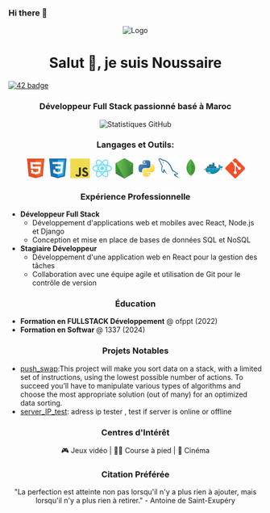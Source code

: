 ### Hi there 👋

<!--
**noussaire/noussaire** is a ✨ _special_ ✨ repository because its `README.md` (this file) appears on your GitHub profile.

Here are some ideas to get you started:

- 🔭 I’m currently working on ...
- 🌱 I’m currently learning ...
- 👯 I’m looking to collaborate on ...
- 🤔 I’m looking for help with ...
- 💬 Ask me about ...
- 📫 How to reach me: ...
- 😄 Pronouns: ...
- ⚡ Fun fact: ...
-->
<!-- Bannière avec logo/image -->
<div align="center">
  <img src="https://png.pngtree.com/templates/20181023/technology-logo-template-png_37581.jpg" alt="Logo" width="200">
</div>
<!-- Introduction -->
<h1 align="center">Salut 👋, je suis Noussaire</h1>
<div>
    <a href="https://www.42.fr/">
        <img src="https://img.shields.io/badge/42-000000.svg?style=for-the-badge&logo=42&logoColor=white" alt="42 badge">
    </a>
</div>
<h3 align="center">Développeur Full Stack passionné basé à Maroc</h3>

<!-- Statistiques GitHub -->
<p align="center">
  <img src="https://github-readme-stats.vercel.app/api?username=noussaire&show_icons=true&theme=dracula" alt="Statistiques GitHub" />
</p>

<!-- Langages et outils -->
<h3 align="center">Langages et Outils:</h3>
<p align="center">
  <img src="https://raw.githubusercontent.com/devicons/devicon/master/icons/html5/html5-original.svg" alt="HTML5" width="40" height="40" />
  <img src="https://raw.githubusercontent.com/devicons/devicon/master/icons/css3/css3-original.svg" alt="CSS3" width="40" height="40" />
  <img src="https://raw.githubusercontent.com/devicons/devicon/master/icons/javascript/javascript-original.svg" alt="JavaScript" width="40" height="40" />
  <img src="https://raw.githubusercontent.com/devicons/devicon/master/icons/react/react-original.svg" alt="React" width="40" height="40" />
  <img src="https://raw.githubusercontent.com/devicons/devicon/master/icons/nodejs/nodejs-original.svg" alt="Node.js" width="40" height="40" />
  <img src="https://raw.githubusercontent.com/devicons/devicon/master/icons/python/python-original.svg" alt="Python" width="40" height="40" />
  <img src="https://raw.githubusercontent.com/devicons/devicon/master/icons/mysql/mysql-original.svg" alt="MySQL" width="40" height="40" />
  <img src="https://raw.githubusercontent.com/devicons/devicon/master/icons/mongodb/mongodb-original.svg" alt="MongoDB" width="40" height="40" />
  <img src="https://raw.githubusercontent.com/devicons/devicon/master/icons/docker/docker-original.svg" alt="Docker" width="40" height="40" />
  <img src="https://raw.githubusercontent.com/devicons/devicon/master/icons/git/git-original.svg" alt="Git" width="40" height="40" />
</p>

<!-- Expérience professionnelle -->
<h3 align="center">Expérience Professionnelle</h3>
<ul>
  <li><strong>Développeur Full Stack</strong>
    <ul>
      <li>Développement d'applications web et mobiles avec React, Node.js et Django</li>
      <li>Conception et mise en place de bases de données SQL et NoSQL</li>
    </ul>
  </li>
  <li><strong>Stagiaire Développeur</strong>
    <ul>
      <li>Développement d'une application web en React pour la gestion des tâches</li>
      <li>Collaboration avec une équipe agile et utilisation de Git pour le contrôle de version</li>
    </ul>
  </li>
</ul>

<!-- Éducation -->
<h3 align="center">Éducation</h3>
<ul>
  <li><strong>Formation en FULLSTACK Développement</strong> @ ofppt (2022)</li>
   <li><strong>Formation en Softwar </strong> @ 1337 (2024)</li>
</ul>

<!-- Projets notables -->
<h3 align="center">Projets Notables</h3>
<ul>
  <li><a href="https://github.com/noussaire/push_swap">push_swap</a>:This project will make you sort data on a stack, with a limited set of instructions, using
the lowest possible number of actions. To succeed you’ll have to manipulate various
types of algorithms and choose the most appropriate solution (out of many) for an
optimized data sorting. </li>
  <li><a href="https://github.com/noussaire/server_IP_test">server_IP_test</a>: adress ip tester , test if server is online or offline </li>
</ul>

<!-- Centres d'intérêt -->
<h3 align="center">Centres d'Intérêt</h3>
<p align="center">
  🎮 Jeux vidéo | 🏃‍♂️ Course à pied | 🎥 Cinéma
</p>

<!-- Citation -->
<h3 align="center">Citation Préférée</h3>
<p align="center">
  "La perfection est atteinte non pas lorsqu'il n'y a plus rien à ajouter, mais lorsqu'il n'y a plus rien à retirer." - Antoine de Saint-Exupéry
</p>

